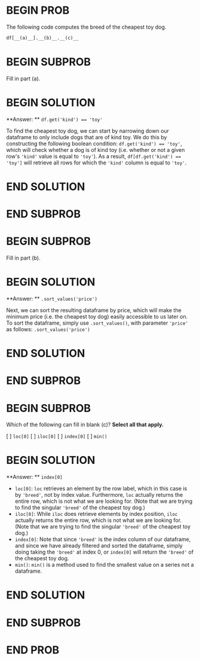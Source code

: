 # BEGIN PROB

The following code computes the breed of the cheapest toy dog.

```py
df[__(a)__].__(b)__.__(c)__
```
# BEGIN SUBPROB

Fill in part (a).

# BEGIN SOLUTION

**Answer: ** `df.get('kind') == 'toy'`

To find the cheapest toy dog, we can start by narrowing down our dataframe to only include dogs that are of kind toy. We do this by constructing the following boolean condition: `df.get('kind') == 'toy'`, which will check whether a dog is of kind toy (i.e. whether or not a given row's `'kind'` value is equal to `'toy'`). As a result, `df[df.get('kind') == 'toy']` will retrieve all rows for which the `'kind'` column is equal to `'toy'`.

# END SOLUTION

# END SUBPROB

# BEGIN SUBPROB

Fill in part (b).

# BEGIN SOLUTION

**Answer: ** `.sort_values('price')`

Next, we can sort the resulting dataframe by price, which will make the minimum price (i.e. the cheapest toy dog) easily accessible to us later on. To sort the dataframe, simply use `.sort_values()`, with parameter `'price'` as follows:
`.sort_values('price')`

# END SOLUTION

# END SUBPROB

# BEGIN SUBPROB

Which of the following can fill in blank (c)? **Select all that apply.**

[ ] `loc[0]`
[ ] `iloc[0]`
[ ] `index[0]`
[ ] `min()`

# BEGIN SOLUTION

**Answer: ** `index[0]`

- `loc[0]`: `loc` retrieves an element by the row label, which in this case is by `'breed'`, not by index value. Furthermore, `loc` actually returns the entire row, which is not what we are looking for. (Note that we are trying to find the singular `'breed'` of the cheapest toy dog.)  
- `iloc[0]`: While `iloc` does retrieve elements by index position, `iloc` actually returns the entire row, which is not what we are looking for. (Note that we are trying to find the singular `'breed'` of the cheapest toy dog.) 
- `index[0]`: Note that since `'breed'` is the index column of our dataframe, and since we have already filtered and sorted the dataframe, simply doing taking the `'breed'` at index 0, or `index[0]` will return the `'breed'` of the cheapest toy dog.
- `min()`: `min()` is a method used to find the smallest value on a series not a dataframe.

# END SOLUTION

# END SUBPROB

# END PROB
